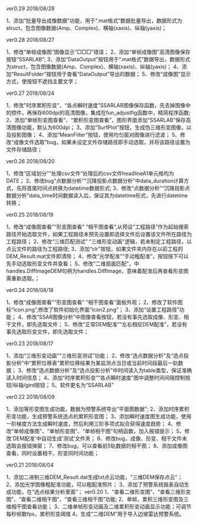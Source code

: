 ver0.29 2018/08/28

1、添加“批量导出成像数据”功能，用于“.mat格式”数据批量导出，数据形式为struct，包含图像数据(Amp、Complex)、横轴(xaxis)、纵轴(yaxis)；

ver0.28 2018/08/27

1、修改“单帧成像图”图像显示“□□□"错误；
2、添加“单帧成像图”高清图像保存按钮“SSARLAB”;
3、添加“DataOutput”按钮用于“.mat格式”数据导出，数据形式为struct，包含图像数据(Amp、Complex)、横轴(xaxis)、纵轴(yaxis)；
4、添加“ResultFolder”按钮用于查看“DataOutput”导出的数据；
5、修改“成像图”显示方式，使按钮不遮挡主要文字；

ver0.27 2018/08/24

1、修改"时序累积形变"、“各点瞬时速度”SSARLAB图像保存函数，先去掉图像中的控件，再保存600dpi的高清图像，集成在fun_adjustfig函数中，精简程序函数;
2、添加"单帧形变图查看"、“累积形变图查看”，图形界面添加“SSARLAB”保存高清图像功能，默认为600dpi；
3、添加“SurfPlot”按钮，生成伪三维形变图像，以及投影图像；
4、添加“MeanFilter”按钮，使用均匀窗对图像进行滤波；
5、修改“成像文件选取”bug，如果未设定文件存储路径即手动选取，并将该路径设置为文件存储路径；

ver0.26 2018/08/20

1、修改“区域划分”“处理csv文件”处理后的csv文件headlineA1单元格均为DATE；
2、修改bug“点数据分析”“沉降投影点数据分析”中data_duration计算方式，先将首尾时间点转换为datetime数据形式;
3、修改“点数据分析”“沉降投影点数据分析”data_time时间数据读入后，保证其为datetime形式，先进行datetime转换；

ver0.25 2018/08/19

1、修改“成像图查看”“形变图查看” “相干图查看”,从预设“工程路径”作为起始搜索路径开始选取文件，如果工程路径未预先设置即选择文件后设置该文件所在路径为工程路径；
2、修改“三维匹配测试” "三维形变动画"逻辑，若未制定工程路径，以点云文件的路径为工程路径;
3、添加“clr”按钮，如果文件夹内存在以前工程的DEM_Result.mat文件即清除；
4、修改“光学配准”“手动粗配准”，按钮按下可以先手动选取形变文件并查看；
5、修改“二维扇面匹配"，中handles.DiffImageDEM句柄为handles.DiffImage，意味着配准后再查看形变图需重新选取。；

ver0.24 2018/08/18

1、修改“成像图查看”“形变图查看” “相干图查看”面板外观；
2、修改了软件图标“icon.png”,修改了软件初始化界面“icon2.png”；
3、添加“设置工程路径”功能；
4、修改“SSAR图像分析”中图像查看按钮，若没有事先选取成像、形变、相干文件，即先选取文件；
5、修改“正常DEM配准”“左右相反DEM配准”，若没有事先选取形变文件，即先选取文件；

ver0.23 2018/08/17

1、添加“三维形变动画”“三维形变测试”功能；
2、修改“选点数据分析”及“选点投影分析”中“累积位移表”累积位移结果为某监测点当日或当前时间段最后一轨数据；
3、修改“选点数据分析”及“选点投影分析”中时间读入为table类型，保证准确读入时间信息；
4、添加“时序累积形变”“各点瞬时速度”图中调整时间间隔控制按钮/纵轴/gird按钮；
5、软件更名为“SSARLAB”

ver0.22 2018/08/09

1、添加等形变图生成功能，数据为预警系统导出“平面图数据";
2、添加时序累积形变功能，生成预警系统选点的累积形变图；
3、添加瞬时速度图生成功能，使用一阶梯度方法生成瞬时速度，然后利用三阶多项式拟合获得速度趋势；
4、修改"单帧成像图"、“单帧形变图”、“单帧相干图”句柄函数，加入报错提示；
5、修改'DEM配准'中自动生成‘测试’文件夹；
6、修改bug，成像、形变、相干文件未选取会报错弹窗；
7、修改bug，可以查看前5轨数据的相干图；
8、添加成像图查看，同时设置相干、形变同时间功能；

ver0.21 2018/08/04

1、添加二进制三维DEM_Result.dat生成txt点云功能，"三维DEM保存点云"；
2、添加光学图像粗配准功能，可以粗配准照片；
3、添加了预警系统报表自动生成功能，在“选点结果分析里面”；
ver0.20 
1、“查看二维形变图”、“查看三维形变图”、“查看二维相干图”、“查看三维相干图”功能;
2、单帧、累积三维形变图及三维相干图查看功能；
3、二维单帧形变动画及二维累积形变动画显示功能；可调节每秒帧数fps，累积形变阈值
4、生成“二维DEM”用于导入边坡雷达预警系统。
